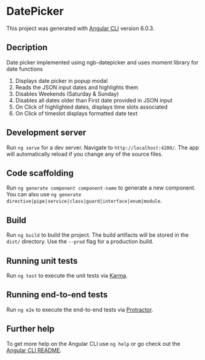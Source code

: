 # DatePicker

This project was generated with [Angular CLI](https://github.com/angular/angular-cli) version 6.0.3.

## Decription

Date picker implemented using ngb-datepicker and uses moment library for date functions
1. Displays date picker in popup modal
2. Reads the JSON input dates and highlights them
3. Disables Weekends (Saturday & Sunday)
4. Disables all dates older than First date provided in JSON input
5. On Click of highlighted dates, displays time slots associated
6. On Click of timeslot displays formatted date text

## Development server

Run `ng serve` for a dev server. Navigate to `http://localhost:4200/`. The app will automatically reload if you change any of the source files.

## Code scaffolding

Run `ng generate component component-name` to generate a new component. You can also use `ng generate directive|pipe|service|class|guard|interface|enum|module`.

## Build

Run `ng build` to build the project. The build artifacts will be stored in the `dist/` directory. Use the `--prod` flag for a production build.

## Running unit tests

Run `ng test` to execute the unit tests via [Karma](https://karma-runner.github.io).

## Running end-to-end tests

Run `ng e2e` to execute the end-to-end tests via [Protractor](http://www.protractortest.org/).

## Further help

To get more help on the Angular CLI use `ng help` or go check out the [Angular CLI README](https://github.com/angular/angular-cli/blob/master/README.md).
